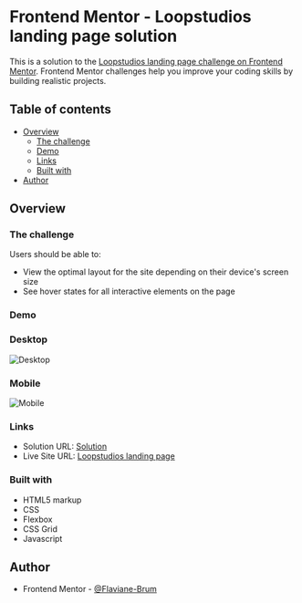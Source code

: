 # Frontend Mentor - Loopstudios landing page solution

This is a solution to the [Loopstudios landing page challenge on Frontend Mentor](https://www.frontendmentor.io/challenges/loopstudios-landing-page-N88J5Onjw). Frontend Mentor challenges help you improve your coding skills by building realistic projects.

## Table of contents

- [Overview](#overview)
  - [The challenge](#the-challenge)
  - [Demo](#screenshot)
  - [Links](#links)
  - [Built with](#built-with)
- [Author](#author)

## Overview

### The challenge

Users should be able to:

- View the optimal layout for the site depending on their device's screen size
- See hover states for all interactive elements on the page

### Demo

### Desktop

![Desktop](./screens/desktop.gif)

### Mobile

![Mobile](./screens/mobile.gif)

### Links

- Solution URL: [Solution ](https://www.frontendmentor.io/solutions/loopstudios-landing-page-using-css-grid-flexbox-html5-and-js-5V2Qz1lWM)
- Live Site URL: [Loopstudios landing page](https://flaviane-brum.github.io/loopstudios-landing-page-main/)

### Built with

- HTML5 markup
- CSS
- Flexbox
- CSS Grid
- Javascript

## Author

- Frontend Mentor - [@Flaviane-Brum
  ](https://www.frontendmentor.io/profile/Flaviane-Brum)
